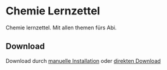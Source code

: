 # Chemie Lernzettel
Chemie lernzettel. Mit allen themen fürs Abi. <br>

## Download
Download durch 
[manuelle Installation](https://github.com/OfflineBot/chemie_tex/blob/main/main.pdf) 
oder 
<a href="https://github.com/OfflineBot/chemie_tex/raw/main/main.pdf" download>direkten Download</a> 
